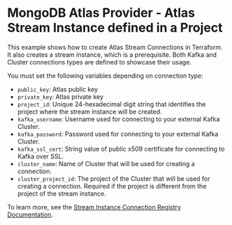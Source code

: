 # MongoDB Atlas Provider - Atlas Stream Instance defined in a Project

This example shows how to create Atlas Stream Connections in Terraform. It also creates a stream instance, which is a prerequisite. Both Kafka and Cluster connections types are defined to showcase their usage.

You must set the following variables depending on connection type:

- `public_key`: Atlas public key
- `private_key`: Atlas  private key
- `project_id`: Unique 24-hexadecimal digit string that identifies the project where the stream instance will be created.
- `kafka_username`: Username used for connecting to your external Kafka Cluster. 
- `kafka_password`: Password used for connecting to your external Kafka Cluster.
- `kafka_ssl_cert`: String value of public x509 certificate for connecting to Kafka over SSL.
- `cluster_name`: Name of Cluster that will be used for creating a connection.
- `cluster_project_id`: The project of the Cluster that will be used for creating a connection. Required if the project is different from the project of the stream instance.

To learn more, see the [Stream Instance Connection Registry Documentation](https://www.mongodb.com/docs/atlas/atlas-sp/manage-processing-instance/#view-connections-in-the-connection-registry).